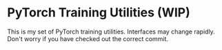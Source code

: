 # PyTorch Training Utilities (WIP)

This is my set of PyTorch training utilities. Interfaces may change rapidly. Don't worry if you have checked out the correct commit.
